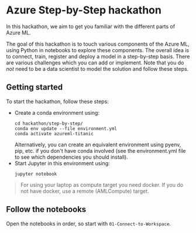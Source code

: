 # Azure Step-by-Step hackathon

In this hackathon, we aim to get you familiar with the different parts of Azure ML.

The goal of this hackathon is to touch various components of the Azure ML, using Python in notebooks to explore these components. The overall idea is to connect, train, register and deploy a model in a step-by-step basis. There are various challenges which you can add or implement.  Note that you do _not_ need to be a data scientist to model the solution and follow these steps.

## Getting started

To start the hackathon, follow these steps:

* Create a conda environment using:
  ```
  cd hackathon/step-by-step/
  conda env update --file environment.yml
  conda activate azureml-titanic
  ```
  Alternatively, you can create an equivalent environment using pyenv, pip, etc. if you don't have conda involved (see the environment.yml file to see which dependencies you should install).
* Start Jupyter in this environment using:
  ```
  jupyter notebook
  ```

> For using your laptop as compute target you need docker. If you do not have docker, use a remote (AMLCompute) target.

## Follow the notebooks

Open the notebooks in order, so start with `01-Connect-to-Workspace`.
